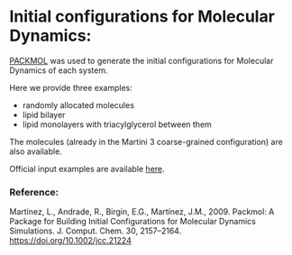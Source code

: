 # Initial configurations for Molecular Dynamics:

[PACKMOL](http://m3g.iqm.unicamp.br/packmol) was used to generate the initial configurations for Molecular Dynamics of each system. 

Here we provide three examples:
- randomly allocated molecules
- lipid bilayer
- lipid monolayers with triacylglycerol between them

The molecules (already in the Martini 3 coarse-grained configuration) are also available.

Official input examples are available [here](https://m3g.github.io/packmol/examples.shtml).


### Reference:
Martínez, L., Andrade, R., Birgin, E.G., Martínez, J.M., 2009. Packmol: A Package for Building Initial Configurations for Molecular Dynamics Simulations. J. Comput. Chem. 30, 2157–2164. https://doi.org/10.1002/jcc.21224
